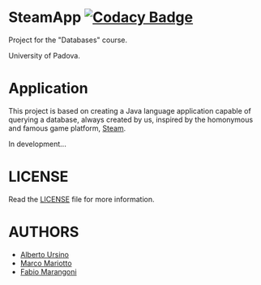 SteamApp [![Codacy Badge](https://api.codacy.com/project/badge/Grade/62b82c524d334c86a61da524d8912346)](https://www.codacy.com/p/321326?utm_source=github.com&amp;utm_medium=referral&amp;utm_content=AlbertoUrsino/SteamApp&amp;utm_campaign=Badge_Grade)
========
Project for the "Databases" course.

University of Padova.

Application
============

This project is based on creating a Java language application
capable of querying a database, always created by us, inspired by the homonymous and famous game platform, [Steam](https://store.steampowered.com/). 

In development...

LICENSE
=======

Read the [LICENSE](https://github.com/AlbertoUrsino/SteamApp/blob/master/LICENSE) file for more information.

AUTHORS
======
* [Alberto Ursino](https://github.com/AlbertoUrsino)
* [Marco Mariotto](https://github.com/d-u-d-e)
* [Fabio Marangoni](https://github.com/Fabio-Marangoni)
